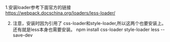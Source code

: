 1.安装loader参考下面官方的链接
https://webpack.docschina.org/loaders/less-loader/

2. 注意，安装时因为引用了 css-loader和style-loader,所以这两个也要安装上。还有就是less本身也需要安装。
npm install css-loader style-loader less --save-dev